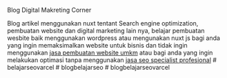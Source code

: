 Blog Digital Makreting Corner

Blog artikel menggunakan nuxt tentant Search engine optimization, pembuatan website dan digital marketing lain nya, belajar pembuatan wesbite baik menggunakan wordpress atau mengunakan nuxt js bagi anda yang ingin memaksimalkan website untuk bisnis dan tidak ingin menggunakan <a target="_blank" rel="dofollow" href="https://roofel.com/pembuatan-website-umkm">jasa pembuatan website umkm</a>  atau bagi anda yang ingin melakukan optimasi tanpa menggunakan <a target="_blank" rel="dofollow" href="https://roofel.com/jasa-seo">jasa seo specialist profesional</a>
#   b e l a j a r s e o v a r c e l  
 #   b l o g b e l a j a r s e o  
 #   b l o g b e l a j a r s e o v a r c e l  
 
